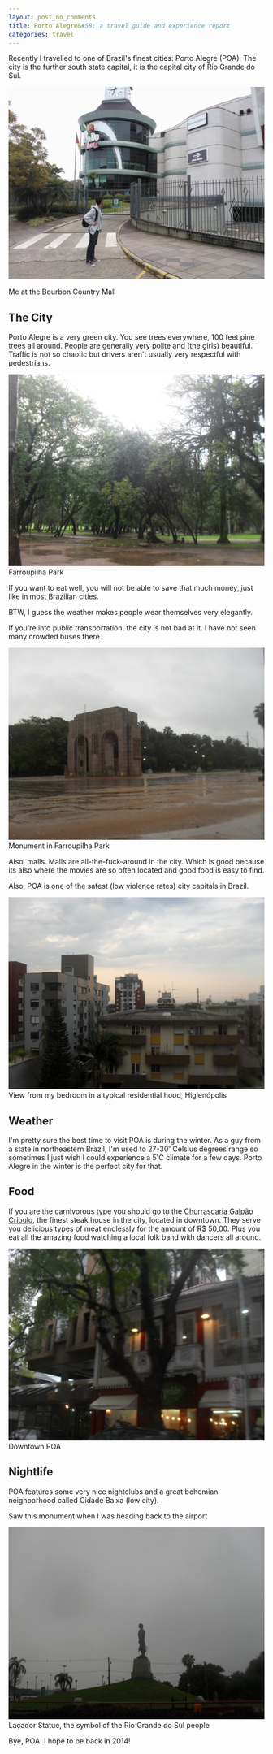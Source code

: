 ```yaml
---
layout: post_no_comments
title: Porto Alegre&#58; a travel guide and experience report
categories: travel
---
```


<span class="drops">R</span>ecently I travelled to one of Brazil's finest cities: Porto Alegre (POA). The city is the further south state capital, it is the capital city of Rio Grande do Sul.

![Rodrigo Alves, Porto Alegre. August 22, 2013](/public/images/poa/WP_000115.jpg "Rodrigo Alves, Porto Alegre. August 22, 2013")

<span class="picture-legend">Me at the Bourbon Country Mall</span>

## The City

Porto Alegre is a very green city. You see trees everywhere, 100 feet pine trees all around. People are generally very polite and (the girls) beautiful. Traffic is not so chaotic but drivers aren't usually very respectful with pedestrians.

![Farroupilha Park](/public/images/poa/SDC14241.JPG "Farroupilha Park")
<span class="picture-legend">Farroupilha Park</span>

If you want to eat well, you will not be able to save that much money, just like in most Brazilian cities.

BTW, I guess the weather makes people wear themselves very elegantly.

If you're into public transportation, the city is not bad at it. I have not seen many crowded buses there.

![Monument in Farroupilha Park](/public/images/poa/SDC14243.JPG "Monument in Farroupilha Park")
<span class="picture-legend">Monument in Farroupilha Park</span>

Also, malls. Malls are all-the-fuck-around in the city. Which is good because its also where the movies are so often located and good food is easy to find.

Also, POA is one of the safest (low violence rates) city capitals in Brazil.

![bedroom in Higienópolis](/public/images/poa/SDC14191.JPG "bedroom in Higienópolis")
<span class="picture-legend">View from my bedroom in a typical residential hood, Higienópolis</span>

## Weather

I'm pretty sure the best time to visit POA is during the winter. As a guy from a state in northeastern Brazil, I'm used to 27-30˚ Celsius degrees range so sometimes I just wish I could experience a 5˚C climate for a few days. Porto Alegre in the winter is the perfect city for that.

## Food

If you are the carnivorous type you should go to the [Churrascaria Galpão Crioulo], the finest steak house in the city, located in downtown. They serve you delicious types of meat endlessly for the amount of R$ 50,00. Plus you eat all the amazing food watching a local folk band with dancers all around.

![Downtown POA](/public/images/poa/SDC14215.JPG "Downtown POA")
<span class="picture-legend">Downtown POA</span>

## Nightlife

POA features some very nice nightclubs and a great bohemian neighborhood called Cidade Baixa (low city).

Saw this monument when I was heading back to the airport

![Laçador Statue in POA](/public/images/poa/SDC14248.JPG "Laçador Statue in POA")
<span class="picture-legend">Laçador Statue, the symbol of the Rio Grande do Sul people</span>

Bye, POA. I hope to be back in 2014!

[Churrascaria Galpão Crioulo]: http://www.churrascariagalpaocrioulo.com.br/en